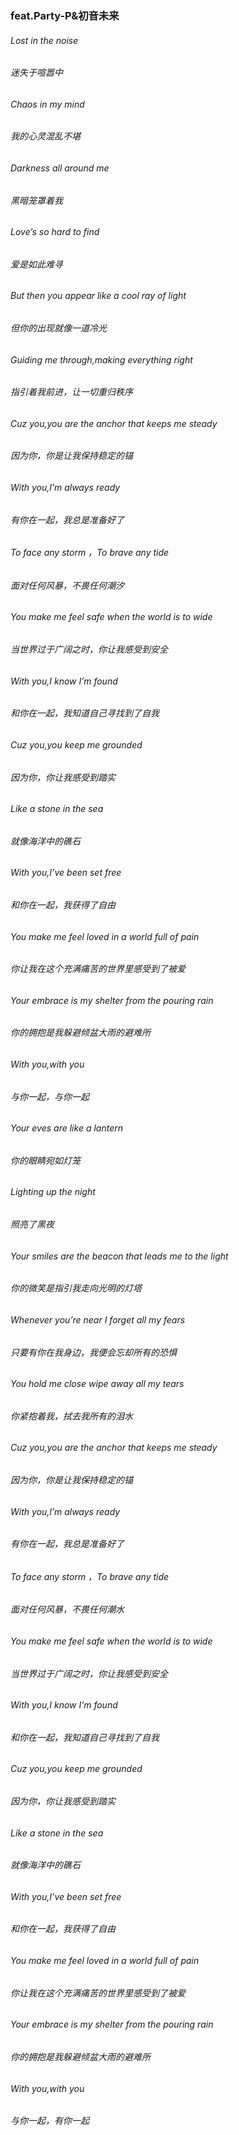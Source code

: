 ### feat.Party-P&初音未来

###### Lost in the noise

###### 迷失于喧嚣中

###### Chaos in my mind

###### 我的心灵混乱不堪

###### Darkness all around me

###### 黑暗笼罩着我

###### Love’s so hard to find

###### 爱是如此难寻

###### But then you appear like a cool ray of light

###### 但你的出现就像一道冷光

###### Guiding me through,making everything right

###### 指引着我前进，让一切重归秩序

###### Cuz you,you are the anchor that keeps me steady

###### 因为你，你是让我保持稳定的锚

###### With you,I’m always ready

###### 有你在一起，我总是准备好了

###### To face any storm ，To brave any tide

###### 面对任何风暴，不畏任何潮汐

###### You make me feel safe when the world is to wide

###### 当世界过于广阔之时，你让我感受到安全

###### With you,I know I’m found

###### 和你在一起，我知道自己寻找到了自我

###### Cuz you,you keep me grounded

###### 因为你，你让我感受到踏实

###### Like a stone in the sea

###### 就像海洋中的礁石

###### With you,I’ve been set free

###### 和你在一起，我获得了自由

###### You make me feel loved in a world full of pain

###### 你让我在这个充满痛苦的世界里感受到了被爱

###### Your embrace is my shelter from the pouring rain

###### 你的拥抱是我躲避倾盆大雨的避难所

###### With you,with you

###### 与你一起，与你一起

###### Your eves are like a lantern

###### 你的眼睛宛如灯笼

###### Lighting up the night

###### 照亮了黑夜

###### Your smiles are the beacon that leads me to the light

###### 你的微笑是指引我走向光明的灯塔

###### Whenever you’re near I forget all my fears

###### 只要有你在我身边，我便会忘却所有的恐惧

###### You hold me close wipe away all my tears

###### 你紧抱着我，拭去我所有的泪水

###### Cuz you,you are the anchor that keeps me steady

###### 因为你，你是让我保持稳定的锚

###### With you,I’m always ready

###### 有你在一起，我总是准备好了

###### To face any storm ，To brave any tide

###### 面对任何风暴，不畏任何潮水

###### You make me feel safe when the world is to wide

###### 当世界过于广阔之时，你让我感受到安全

###### With you,I know I’m found

###### 和你在一起，我知道自己寻找到了自我

###### Cuz you,you keep me grounded

###### 因为你，你让我感受到踏实

###### Like a stone in the sea

###### 就像海洋中的礁石

###### With you,I’ve been set free

###### 和你在一起，我获得了自由

###### You make me feel loved in a world full of pain

###### 你让我在这个充满痛苦的世界里感受到了被爱

###### Your embrace is my shelter from the pouring rain

###### 你的拥抱是我躲避倾盆大雨的避难所

###### With you,with you

###### 与你一起，有你一起